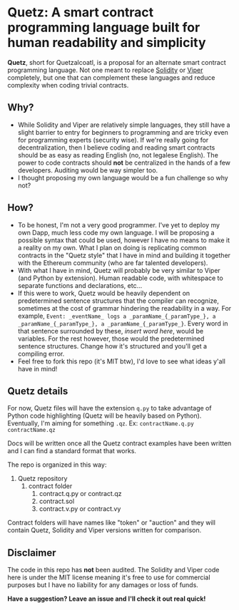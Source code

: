 # Quetz: A smart contract programming language built for human readability and simplicity

**Quetz**, short for Quetzalcoatl, is a proposal for an alternate smart contract programming language. Not one meant to replace [Solidity](http://solidity.readthedocs.io/en/develop/) or [Viper](https://vyper.readthedocs.io/en/latest/index.html) completely, but one that can complement these languages and reduce complexity when coding trivial contracts.

## Why?
- While Solidity and Viper are relatively simple languages, they still have a slight barrier to entry for beginners to programming and are tricky even for programming experts (security wise). If we're really going for decentralization, then I believe coding and reading smart contracts should be as easy as reading English (no, not legalese English). The power to code contracts should **not** be centralized in the hands of a few developers. Auditing would be way simpler too.
- I thought proposing my own language would be a fun challenge so why not?

## How?
- To be honest, I'm not a very good programmer. I've yet to deploy my own Dapp, much less code my own language. I will be proposing a possible syntax that could be used, however I have no means to make it a reality on my own. What I plan on doing is replicating common contracts in the "Quetz style" that I have in mind and building it together with the Ethereum community (who are far talented developers).
- With what I have in mind, Quetz will probably be very similar to Viper (and Python by extension). Human readable code, with whitespace to separate functions and declarations, etc...
- If this were to work, Quetz would be heavily dependent on predetermined sentence structures that the compiler can recognize, sometimes at the cost of grammar hindering the readability in a way. For example, `Event: _eventName_ logs a _paramName_{_paramType_}, a _paramName_{_paramType_}, a _paramName_{_paramType_}`. Every word in that sentence surrounded by these, _insert word here_, would be variables. For the rest however, those would the predetermined sentence structures. Change how it's structured and you'll get a compiling error.
- Feel free to fork this repo (it's MIT btw), I'd love to see what ideas y'all have in mind!

## Quetz details
For now, Quetz files will have the extension `q.py` to take advantage of Python code highlighting (Quetz will be heavily based on Python). Eventually, I'm aiming for something `.qz`.
Ex:
`contractName.q.py`
`contractName.qz`

Docs will be written once all the Quetz contract examples have been written and I can find a standard format that works.

The repo is organized in this way:

1. Quetz repository
    1. contract folder
        1. contract.q.py or contract.qz
        2. contract.sol
        3. contract.v.py or contract.vy

Contract folders will have names like "token" or "auction" and they will contain Quetz, Solidity and Viper versions written for comparison.

## Disclaimer
The code in this repo has **not** been audited. The Solidity and Viper code here is under the MIT license meaning it's free to use for commercial purposes but I have no liability for any damages or loss of funds.

**Have a suggestion? Leave an issue and I'll check it out real quick!**
